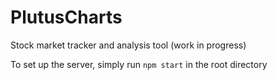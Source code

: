 # PlutusCharts

Stock market tracker and analysis tool (work in progress)

To set up the server, simply run `npm start` in the root directory
